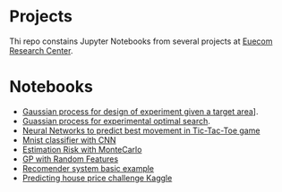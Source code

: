 # Projects
Thi repo constains Jupyter Notebooks from several projects at [Euecom Research Center](http://www.eurecom.fr/en/teaching/masters-degrees/master-data-science).

# Notebooks
 - [Gaussian process for design of experiment given a target area](notebooks/GP_Bayesian.ipynb)].
 - [Guassian process for experimental optimal search](notebooks/GP_DoE.ipynb).
 - [Neural Networks to predict best movement in Tic-Tac-Toe game](tic-tac-toe/tic_tac_toe_tf_basics.ipynb)
 - [Mnist classifier with CNN](Mnist_CNN.ipynb)
 - [Estimation Risk with MonteCarlo](MonteCarlo.ipynb)
 - [GP with Random Features](Random_Features.ipynb)
 - [Recomender system basic example](RecSys.ipynb)
 - [Predicting  house price challenge Kaggle](challenge.ipynb)